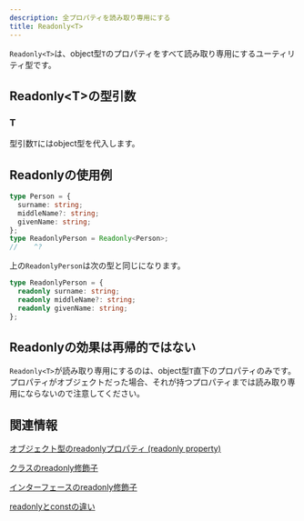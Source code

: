 ```yaml
---
description: 全プロパティを読み取り専用にする
title: Readonly<T>
---
```


`Readonly<T>`は、object型`T`のプロパティをすべて読み取り専用にするユーティリティ型です。

## Readonly&lt;T>の型引数

### T

型引数`T`にはobject型を代入します。

## Readonlyの使用例

```ts twoslash
type Person = {
  surname: string;
  middleName?: string;
  givenName: string;
};
type ReadonlyPerson = Readonly<Person>;
//    ^?
```

上の`ReadonlyPerson`は次の型と同じになります。

```ts twoslash
type ReadonlyPerson = {
  readonly surname: string;
  readonly middleName?: string;
  readonly givenName: string;
};
```

## Readonlyの効果は再帰的ではない

`Readonly<T>`が読み取り専用にするのは、object型`T`直下のプロパティのみです。プロパティがオブジェクトだった場合、それが持つプロパティまでは読み取り専用にならないので注意してください。

## 関連情報

[オブジェクト型のreadonlyプロパティ (readonly property)](../../values-types-variables/object/readonly-property.md)

[クラスのreadonly修飾子](../../object-oriented/class/readonly-modifier-in-classes.md)

[インターフェースのreadonly修飾子](../../object-oriented/interface/readonly-modifier-in-interfaces.md)

[readonlyとconstの違い](../../values-types-variables/object/readonly-vs-const.md)
